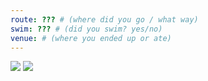 ```yaml
---
route: ??? # (where did you go / what way)
swim: ??? # (did you swim? yes/no)
venue: # (where you ended up or ate)
---
```


<!-- content goes here, uses markdown -->

<!-- images will automatically be shown, if put in images/ttt/. must match the date of the ride, in format YYYY-MM-DD. can be jpg or png -->

![](../images/ttt/2024-06-13.png)
![](../images/ttt/2024-06-13.jpg)
